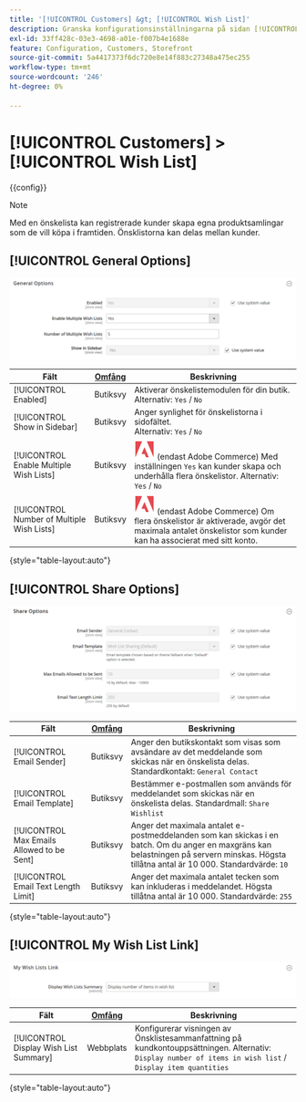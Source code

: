 ```yaml
---
title: '[!UICONTROL Customers] &gt; [!UICONTROL Wish List]'
description: Granska konfigurationsinställningarna på sidan [!UICONTROL Customers] &gt; [!UICONTROL Wish List] i Commerce Admin.
exl-id: 33ff428c-03e3-4698-a01e-f007b4e1688e
feature: Configuration, Customers, Storefront
source-git-commit: 5a4417373f6dc720e8e14f883c27348a475ec255
workflow-type: tm+mt
source-wordcount: '246'
ht-degree: 0%

---
```


# [!UICONTROL Customers] > [!UICONTROL Wish List]

{{config}}

>[!NOTE]
>
>Med en önskelista kan registrerade kunder skapa egna produktsamlingar som de vill köpa i framtiden. Önsklistorna kan delas mellan kunder.

## [!UICONTROL General Options]

![Allmänna alternativ](./assets/wishlist-general-options.png)<!-- zoom -->

<!--[General Options](https://experienceleague.adobe.com/sv/docs/commerce-admin/stores-sales/shopper-tools/wish-lists/wishlist-configuration) -->

| Fält | [Omfång](../../getting-started/websites-stores-views.md#scope-settings) | Beskrivning |
|--- |--- |--- |
| [!UICONTROL Enabled] | Butiksvy | Aktiverar önskelistemodulen för din butik. Alternativ: `Yes` / `No` |
| [!UICONTROL Show in Sidebar] | Butiksvy | Anger synlighet för önskelistorna i sidofältet. <br/>Alternativ: `Yes` / `No` |
| [!UICONTROL Enable Multiple Wish Lists] | Butiksvy | ![Adobe Commerce](../../assets/adobe-logo.svg) (endast Adobe Commerce) Med inställningen `Yes` kan kunder skapa och underhålla flera önskelistor. Alternativ: `Yes` / `No` |
| [!UICONTROL Number of Multiple Wish Lists] | Butiksvy | ![Adobe Commerce](../../assets/adobe-logo.svg) (endast Adobe Commerce) Om flera önskelistor är aktiverade, avgör det maximala antalet önskelistor som kunder kan ha associerat med sitt konto. |

{style="table-layout:auto"}

## [!UICONTROL Share Options]

![Delningsalternativ](./assets/wishlist-share-options.png)<!-- zoom -->

<!-- [Share Options](https://experienceleague.adobe.com/sv/docs/commerce-admin/stores-sales/shopper-tools/wish-lists/wishlist-configuration) -->

| Fält | [Omfång](../../getting-started/websites-stores-views.md#scope-settings) | Beskrivning |
|--- |--- |--- |
| [!UICONTROL Email Sender] | Butiksvy | Anger den butikskontakt som visas som avsändare av det meddelande som skickas när en önskelista delas. Standardkontakt: `General Contact` |
| [!UICONTROL Email Template] | Butiksvy | Bestämmer e-postmallen som används för meddelandet som skickas när en önskelista delas. Standardmall: `Share Wishlist` |
| [!UICONTROL Max Emails Allowed to be Sent] | Butiksvy | Anger det maximala antalet e-postmeddelanden som kan skickas i en batch. Om du anger en maxgräns kan belastningen på servern minskas. Högsta tillåtna antal är 10 000. Standardvärde: `10` |
| [!UICONTROL Email Text Length Limit] | Butiksvy | Anger det maximala antalet tecken som kan inkluderas i meddelandet. Högsta tillåtna antal är 10 000. Standardvärde: `255` |

{style="table-layout:auto"}

## [!UICONTROL My Wish List Link]

![Länk till Min önskelista](./assets/wishlist-my-wishlist-link.png)<!-- zoom -->

<!--[My Wish List Link](https://experienceleague.adobe.com/sv/docs/commerce-admin/stores-sales/shopper-tools/wish-lists/wishlist-configuration) -->

| Fält | [Omfång](../../getting-started/websites-stores-views.md#scope-settings) | Beskrivning |
|--- |--- |--- |
| [!UICONTROL Display Wish List Summary] | Webbplats | Konfigurerar visningen av Önsklistesammanfattning på kundkontouppsättningen. Alternativ: `Display number of items in wish list` / `Display item quantities` |

{style="table-layout:auto"}
